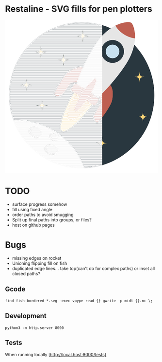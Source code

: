 # Restaline - SVG fills for pen plotters

<img src="https://github.com/davidhampgonsalves/Restaline/raw/main/example.png" />

# TODO

- surface progress somehow
- fill using fixed angle
- order paths to avoid smugging
- Split up final paths into groups, or files?
- host on github pages

# Bugs

- missing edges on rocket
- Unioning flipping fill on fish
- duplicated edge lines... take top(can't do for complex paths) or inset all closed paths?

## Gcode

```
find fish-bordered-*.svg -exec vpype read {} gwrite -p midt {}.nc \;
```

## Development

`python3 -m http.server 8000`

## Tests

When running locally [http://local.host:8000/tests]

